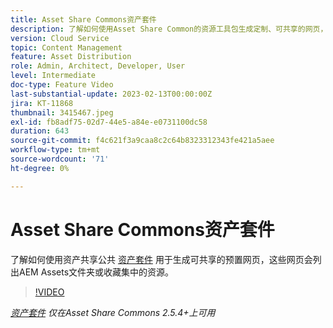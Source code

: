 ```yaml
---
title: Asset Share Commons资产套件
description: 了解如何使用Asset Share Common的资源工具包生成定制、可共享的网页，这些网页列出AEM Assets文件夹或收藏集中的资源。
version: Cloud Service
topic: Content Management
feature: Asset Distribution
role: Admin, Architect, Developer, User
level: Intermediate
doc-type: Feature Video
last-substantial-update: 2023-02-13T00:00:00Z
jira: KT-11868
thumbnail: 3415467.jpeg
exl-id: fb8adf75-02d7-44e5-a84e-e0731100dc58
duration: 643
source-git-commit: f4c621f3a9caa8c2c64b8323312343fe421a5aee
workflow-type: tm+mt
source-wordcount: '71'
ht-degree: 0%

---
```


# Asset Share Commons资产套件

了解如何使用资产共享公共 [资产套件](https://opensource.adobe.com/asset-share-commons/pages/asset-kit/overview/) 用于生成可共享的预置网页，这些网页会列出AEM Assets文件夹或收藏集中的资源。

>[!VIDEO](https://video.tv.adobe.com/v/3415467?quality=12&learn=on)

_[资产套件](https://opensource.adobe.com/asset-share-commons/pages/asset-kit/overview/) 仅在Asset Share Commons 2.5.4+上可用_
